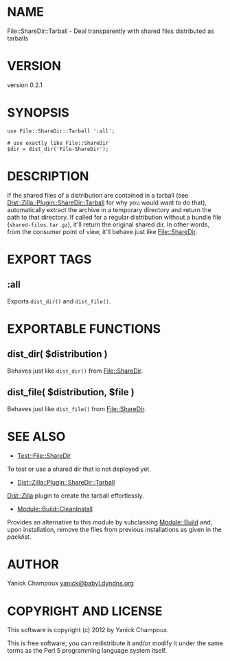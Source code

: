 # NAME

File::ShareDir::Tarball - Deal transparently with shared files distributed as tarballs

# VERSION

version 0.2.1

# SYNOPSIS

    use File::ShareDir::Tarball ':all';

    # use exactly like File::ShareDir
    $dir = dist_dir('File-ShareDir');

# DESCRIPTION

If the shared files of a distribution are contained in a
tarball (see [Dist::Zilla::Plugin::ShareDir::Tarball](http://search.cpan.org/perldoc?Dist::Zilla::Plugin::ShareDir::Tarball) for
why you would want to do that), automatically 
extract the archive in a temporary
directory and return the path to that directory. If called for a regular distribution without a bundle file
(`shared-files.tar.gz`), it'll return the original shared dir. 
In other words,
from the consumer point of view, it'll behave just like [File::ShareDir](http://search.cpan.org/perldoc?File::ShareDir).

# EXPORT TAGS

## :all

Exports `dist_dir()` and `dist_file()`.

# EXPORTABLE FUNCTIONS

## dist\_dir( $distribution )

Behaves just like `dist_dir()` from [File::ShareDir](http://search.cpan.org/perldoc?File::ShareDir).

## dist\_file( $distribution, $file )

Behaves just like `dist_file()` from [File::ShareDir](http://search.cpan.org/perldoc?File::ShareDir).

# SEE ALSO

- [Test::File::ShareDir](http://search.cpan.org/perldoc?Test::File::ShareDir)

To test or use a shared dir that is not deployed yet. 

- [Dist::Zilla::Plugin::ShareDir::Tarball](http://search.cpan.org/perldoc?Dist::Zilla::Plugin::ShareDir::Tarball)

[Dist::Zilla](http://search.cpan.org/perldoc?Dist::Zilla) plugin to create the tarball effortlessly.

- [Module::Build::CleanInstall](http://search.cpan.org/perldoc?Module::Build::CleanInstall)

Provides an alternative to this module by subclassing [Module::Build](http://search.cpan.org/perldoc?Module::Build) and,
upon installation, remove the files from previous installations as given in
the _packlist_.

# AUTHOR

Yanick Champoux <yanick@babyl.dyndns.org>

# COPYRIGHT AND LICENSE

This software is copyright (c) 2012 by Yanick Champoux.

This is free software; you can redistribute it and/or modify it under
the same terms as the Perl 5 programming language system itself.
